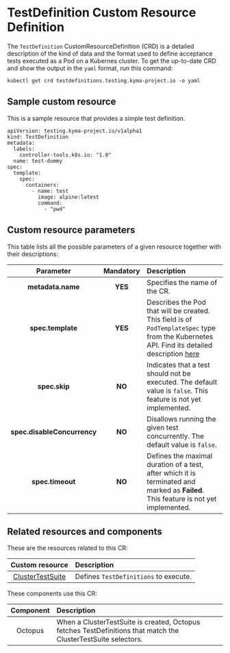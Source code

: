 # TestDefinition Custom Resource Definition

The `TestDefinition` CustomResourceDefinition (CRD) is a detailed description of the kind of data and the format used to define acceptance tests executed as a Pod 
on a Kubernes cluster. 
To get the up-to-date CRD and show the output in the `yaml` format, run this command:

```
kubectl get crd testdefinitions.testing.kyma-project.io -o yaml
```

## Sample custom resource
This is a sample resource that provides a simple test definition. 

```
apiVersion: testing.kyma-project.io/v1alpha1
kind: TestDefinition
metadata:
  labels:
    controller-tools.k8s.io: "1.0"
  name: test-dummy
spec:
  template:
    spec:
      containers:
        - name: test
          image: alpine:latest
          command:
            - "pwd"
```

## Custom resource parameters

This table lists all the possible parameters of a given resource together with their descriptions:


| Parameter   |      Mandatory      |  Description |
|:-----------:|:-------------------:|:-------------|
| **metadata.name** |    **YES**   | Specifies the name of the CR. |
| **spec.template** |    **YES**   | Describes the Pod that will be created. This field is of `PodTemplateSpec` type from the Kubernetes API. Find its detailed description [here](https://kubernetes.io/docs/reference/generated/kubernetes-api/v1.11/#podtemplatespec-v1-core)  |
| **spec.skip**     |    **NO**    | Indicates that a test should not be executed. The default value is `false`. This feature is not yet implemented. |
| **spec.disableConcurrency** | **NO** | Disallows running the given test concurrently. The default value is `false`. 
| **spec.timeout** | **NO** | Defines the maximal duration of a test, after which it is terminated and marked as **Failed**. This feature is not yet implemented. 

## Related resources and components

These are the resources related to this CR:

| Custom resource |   Description |
|:----------:|:------|
| [ClusterTestSuite](./crd-cluster-test-suite.md) |  Defines `TestDefinitions` to execute.  |

These components use this CR:

| Component   |   Description |
|:----------:|:------|
| Octopus |  When a ClusterTestSuite is created, Octopus fetches TestDefinitions that match the ClusterTestSuite selectors.  |
